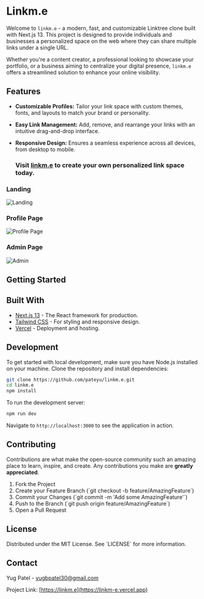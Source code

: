 
# Linkm.e

Welcome to `linkm.e` - a modern, fast, and customizable Linktree clone built with Next.js 13. This project is designed to provide individuals and businesses a personalized space on the web where they can share multiple links under a single URL. 

Whether you're a content creator, a professional looking to showcase your portfolio, or a business aiming to centralize your digital presence, `linkm.e` offers a streamlined solution to enhance your online visibility.

## Features

- **Customizable Profiles:** Tailor your link space with custom themes, fonts, and layouts to match your brand or personality.
- **Easy Link Management:** Add, remove, and rearrange your links with an intuitive drag-and-drop interface.
- **Responsive Design:** Ensures a seamless experience across all devices, from desktop to mobile.

  ### Visit [linkm.e](https://linkm-e.vercel.app) to create your own personalized link space today.
### Landing
![Landing](https://i.imgur.com/5znQvZb.png)
### Profile Page
![Profile Page](https://i.imgur.com/IDb4aTA.png)
### Admin Page
![Admin](https://i.imgur.com/f397ad5.png)

## Getting Started

## Built With

- [Next.js 13](https://nextjs.org/) - The React framework for production.
- [Tailwind CSS](https://tailwindcss.com/) - For styling and responsive design.
- [Vercel](https://vercel.com/) - Deployment and hosting.

## Development

To get started with local development, make sure you have Node.js installed on your machine. Clone the repository and install dependencies:

```bash
git clone https://github.com/pateyu/linkm.e.git
cd linkm.e
npm install
```

To run the development server:

```bash
npm run dev
```

Navigate to `http://localhost:3000` to see the application in action.

## Contributing

Contributions are what make the open-source community such an amazing place to learn, inspire, and create. Any contributions you make are **greatly appreciated**.

1. Fork the Project
2. Create your Feature Branch (\`git checkout -b feature/AmazingFeature\`)
3. Commit your Changes (\`git commit -m 'Add some AmazingFeature'\`)
4. Push to the Branch (\`git push origin feature/AmazingFeature\`)
5. Open a Pull Request

## License

Distributed under the MIT License. See \`LICENSE\` for more information.

## Contact

Yug Patel - yugbpatel30@gmail.com

Project Link: [https://linkm.e](https://linkm-e.vercel.app)

